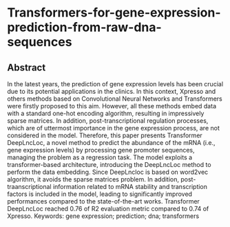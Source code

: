 # Transformers-for-gene-expression-prediction-from-raw-dna-sequences
## Abstract 
In the latest years, the prediction of gene expression levels has been crucial due to its potential applications in the clinics. In this context, Xpresso and others methods based on Convolutional Neural Networks and Transformers were firstly proposed to this aim. However, all these methods embed data with a standard one-hot encoding algorithm, resulting in impressively sparse matrices. In addition, post-transcriptional regulation processes, which are of uttermost importance in the gene expression process, are not considered in the model. Therefore, this paper presents Transformer DeepLncLoc, a novel method to predict the abundance of the mRNA (i.e., gene expression levels) by processing gene promoter sequences, managing the problem as a regression task. The model exploits a transformer-based architecture, introducing the DeepLncLoc method to perform the data embedding. Since DeepLncloc is based on word2vec algorithm, it avoids the sparse matrices problem. In addition, post-traanscriptional information related to mRNA stability and transcription factors is included in the model, leading to significantly improved performances compared to the state-of-the-art works. Transformer DeepLncLoc reached 0.76 of R2 evaluation metric compared to 0.74 of Xpresso. Keywords: gene expression; prediction; dna; transformers
